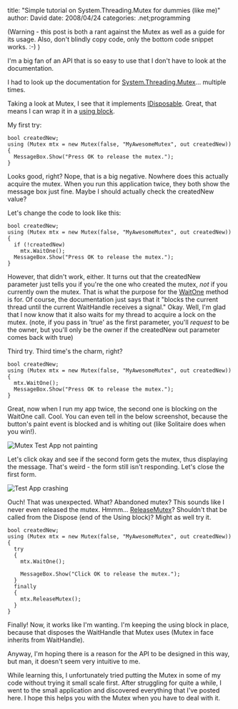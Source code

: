 
title: "Simple tutorial on System.Threading.Mutex for dummies (like me)"
author: David
date: 2008/04/24
categories: .net;programming

(Warning - this post is both a rant against the Mutex as well as a guide for its usage. Also, don't blindly copy code, only the bottom code snippet works. :-) ) 

I'm a big fan of an API that is so easy to use that I don't have to look at the documentation. 

I had to look up the documentation for [System.Threading.Mutex](http://msdn2.microsoft.com/en-us/library/system.threading.mutex.aspx)... multiple times. 

Taking a look at Mutex, I see that it implements [IDisposable](http://msdn2.microsoft.com/en-us/library/system.idisposable.aspx). Great, that means I can wrap it in a [using block](http://msdn2.microsoft.com/en-us/library/yh598w02(VS.80).aspx). 

My first try: 

    bool createdNew; 
    using (Mutex mtx = new Mutex(false, "MyAwesomeMutex", out createdNew)) 
    { 
      MessageBox.Show("Press OK to release the mutex."); 
    }

Looks good, right? Nope, that is a big negative. Nowhere does this actually acquire the mutex. When you run this application twice, they both show the message box just fine. Maybe I should actually check the createdNew value? 

Let's change the code to look like this:

    bool createdNew; 
    using (Mutex mtx = new Mutex(false, "MyAwesomeMutex", out createdNew)) 
    { 
      if (!createdNew) 
        mtx.WaitOne(); 
      MessageBox.Show("Press OK to release the mutex."); 
    }

However, that didn't work, either. It turns out that the createdNew parameter just tells you if you're the one who created the mutex, <em>not</em> if you currently own the mutex. That is what the purpose for the [WaitOne](http://msdn2.microsoft.com/en-us/library/system.threading.mutex.waitone.aspx) method is for. Of course, the documentation just says that it "blocks the current thread until the current WaitHandle receives a signal." Okay. Well, I'm glad that I now know that it also waits for my thread to acquire a lock on the mutex. (note, if you pass in 'true' as the first parameter, you'll <em>request</em> to be the owner, but you'll only be the owner if the createdNew out parameter comes back with true) 

Third try. Third time's the charm, right?

    bool createdNew; 
    using (Mutex mtx = new Mutex(false, "MyAwesomeMutex", out createdNew)) 
    { 
      mtx.WaitOne(); 
      MessageBox.Show("Press OK to release the mutex."); 
    }

Great, now when I run my app twice, the second one is blocking on the WaitOne call. Cool. You can even tell in the below screenshot, because the button's paint event is blocked and is whiting out (like Solitaire does when you win!). 

![Mutex Test App not painting](http://www.mohundro.com/blog/content/binary/WindowsLiveWriter/SimpletutorialonSy.Mutexfordummieslikeme_DE3C/image_6.png)

Let's click okay and see if the second form gets the mutex, thus displaying the message. That's weird - the form still isn't responding. Let's close the first form. 

![Test App crashing](http://www.mohundro.com/blog/content/binary/WindowsLiveWriter/SimpletutorialonSy.Mutexfordummieslikeme_DE3C/image_8.png)

Ouch! That was unexpected. What? Abandoned mutex? This sounds like I never even released the mutex. Hmmm... [ReleaseMutex](http://msdn2.microsoft.com/en-us/library/system.threading.mutex.releasemutex.aspx)? Shouldn't that be called from the Dispose (end of the Using block)? Might as well try it.

    bool createdNew; 
    using (Mutex mtx = new Mutex(false, "MyAwesomeMutex", out createdNew)) 
    { 
      try 
      { 
        mtx.WaitOne(); 

        MessageBox.Show("Click OK to release the mutex."); 
      } 
      finally 
      { 
        mtx.ReleaseMutex(); 
      } 
    }

Finally! Now, it works like I'm wanting. I'm keeping the using block in place, because that disposes the WaitHandle that Mutex uses (Mutex in face inherits from WaitHandle). 

Anyway, I'm hoping there is a reason for the API to be designed in this way, but man, it doesn't seem very intuitive to me. 

While learning this, I unfortunately tried putting the Mutex in some of my code without trying it small scale first. After struggling for quite a while, I went to the small application and discovered everything that I've posted here. I hope this helps you with the Mutex when you have to deal with it.

